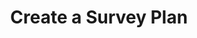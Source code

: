 ---
label: "Chapter 7"
title: "Create a Survey Plan"
short_title: 
layout: essay
contributor:
order: 70
---